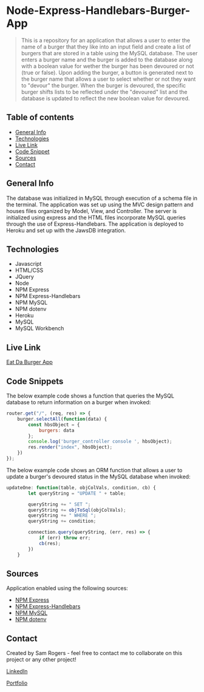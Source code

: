 # Node-Express-Handlebars-Burger-App
> This is a repository for an application that allows a user to enter the name of a burger that they like into an input field and create a list of burgers that are stored in a table using the MySQL database. The user enters a burger name and the burger is added to the database along with a boolean value for wether the burger has been devoured or not (true or false). Upon adding the burger, a button is generated next to the burger name that allows a user to select whether or not they want to "devour" the burger. When the burger is devoured, the specific burger shifts lists to be reflected under the "devoured" list and the database is updated to reflect the new boolean value for devoured.
 
## Table of contents
* [General Info](#general-info)
* [Technologies](#technologies)
* [Live Link](#Live-Link)
* [Code Snippet](#code-snippet)
* [Sources](#sources)
* [Contact](#contact)

## General Info
The database was initialized in MySQL through execution of a schema file in the terminal. The application was set up using the MVC design pattern and houses files organized by Model, View, and Controller. The server is initialized using express and the HTML files incorporate MySQL queries through the use of Express-Handlebars. The application is deployed to Heroku and set up with the JawsDB integration.

## Technologies
* Javascript
* HTML/CSS
* JQuery
* Node
* NPM Express
* NPM Express-Handlebars
* NPM MySQL
* NPM dotenv
* Heroku
* MySQL
* MySQL Workbench

## Live Link
[Eat Da Burger App](https://polar-waters-92959.herokuapp.com/)

## Code Snippets

The below example code shows a function that queries the MySQL database to return information on a burger when invoked:
```js
router.get("/", (req, res) => {
    burger.selectAll(function(data) {
        const hbsObject = {
            burgers: data
        };
        console.log('burger_controller console ', hbsObject);
        res.render("index", hbsObject);
    })
});
```

The below example code shows an ORM function that allows a user to update a burger's devoured status in the MySQL database when invoked:
```js
updateOne: function(table, objColVals, condition, cb) {
        let queryString = "UPDATE " + table;

        queryString += " SET ";
        queryString += objToSql(objColVals);
        queryString += " WHERE ";
        queryString += condition;

        connection.query(queryString, (err, res) => {
            if (err) throw err;
            cb(res);
        })
    }
```

## Sources
Application enabled using the following sources:

* [NPM Express](https://www.npmjs.com/package/express)
* [NPM Express-Handlebars](https://www.npmjs.com/package/express-handlebars)
* [NPM MySQL](https://www.npmjs.com/package/mysql)
* [NPM dotenv](https://www.npmjs.com/package/dotenv)

## Contact
Created by Sam Rogers - feel free to contact me to collaborate on this project or any other project!

[LinkedIn](https://www.linkedin.com/in/samuelerogers/)

[Portfolio](https://samrogers15.github.io/Current_Portfolio/index.html)